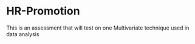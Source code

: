 # HR-Promotion
This is an assessment that will test on one Multivariate technique used in  data analysis
